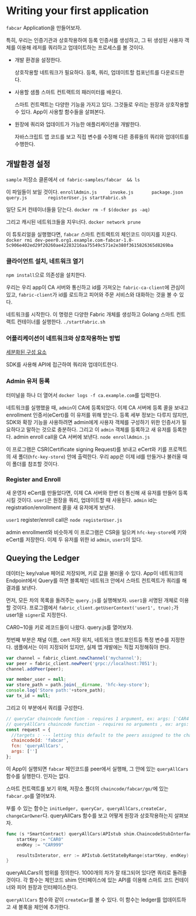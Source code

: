 # Writing your first application

[](http://hyperledger-fabric.readthedocs.io/en/latest/write_first_app.html)

`fabcar` Application을 만들어보자.

특히, 우리는 인증기관과 상호작용하여 등록 인증서를 생성하고, 그 뒤 생성된 사용자 객체를 이용해 레저를 쿼리하고 업데이트하는 프로세스를 볼 것이다.

* 개발 환경을 설정한다.

    상호작용할 네트워크가 필요하다. 등록, 쿼리, 업데이트할 컴포넌트를 다운로드한다.

* 사용할 샘플 스마트 컨트랙트의 패러미터를 배운다.

    스마트 컨트랙트는 다양한 기능을 가지고 있다. 그것들로 우리는 원장과 상호작용할 수 있다.
    App이 사용할 함수들을 살펴본다.

* 원장에 쿼리와 업데이트가 가능한 애플리케이션을 개발한다.

    자바스크립트 앱 코드를 보고 직접 변수를 수정해 다른 종류들의 쿼리와 업데이트를 수행한다.


## 개발환경 설정

`sample` 저장소 클론에서
`cd fabric-samples/fabcar  && ls`

이 파일들이 보일 것이다.
`enrollAdmin.js     invoke.js       package.json    query.js        registerUser.js startFabric.sh`

일단 도커 컨테이너들을 닫는다.
`docker rm -f $(docker ps -aq)`

그리고 캐시된 네트워크들을 지우너다.
`docker network prune`

이 튜토리얼을 실행했다면, `fabcar` 스마트 컨트랙트의 체인코드 이미지를 지운다.
`docker rmi dev-peer0.org1.example.com-fabcar-1.0-5c906e402ed29f20260ae42283216aa75549c571e2e380f3615826365d8269ba`

### 클라이언트 설치, 네트워크 열기

`npm install`으로 의존성을 설치한다.

우리는 우리 app이 CA 서버와 통신하고 id를 가져오는 `fabric-ca-client`에 관심이 있고, `fabric-client`가 id를 로드하고 피어와 주문 서비스와 대화하는 것을 볼 수 있다.

네트워크를 시작한다. 이 명령은 다양한 Fabric 개체를 생성하고 Golang 스마트 컨트랙트 컨테이너를 실행한다.
`./startFabric.sh`

### 어플리케이션이 네트워크와 상호작용하는 방법

[세분화된 구성 요소](http://hyperledger-fabric.readthedocs.io/en/latest/understand_fabcar_network.html)

SDK를 사용해 API에 접근하여 쿼리와 업데이트한다.

### Admin 유저 등록

터미널을 하나 더 열어서 `docker logs -f ca.example.com`를 입력한다.

네트워크를 실행했을 때, `admin`이 CA에 등록되었다. 이제 CA 서버에 등록 콜을 보내고 enrollment 인증서(eCert)를 이 유저를 위해 받는다. 등록 세부 정보는 다루지 않지만, SDK와 확장 기능을 사용하려면 admin에게 사용자 객체를 구성하기 위한 인증서가 필요하다고 말하는 것으로 충분하다.
그리고 이 `admin` 객체를 등록하고 새 유저를 등록한다.
admin enroll call을 CA 서버에 보낸다.
`node enrollAdmin.js`

이 프로그램은 CSR(Certificate signing Request)를 보내고 eCert와 키를 프로젝트의 새 폴더(`hfc-key-store`) 안에 출력한다. 우리 app은 이제 id를 만들거나 불러올 때 이 폴더를 참조할 것이다.

### Register and Enroll

새 운영자 eCert를 만들었다면, 이제 CA 서버와 한번 더 통신해 새 유저를 만들어 등록시킬 것이다.
`user1`은 원장을 쿼리, 업데이트할 때 사용된다. `admin` id는 registration/enrollment 콜을 새 유저에게 보낸다.

`user1` register/enroll call은
`node registerUser.js`

admin enrollment와 비슷하게 이 프로그램은 CSR을 일으켜 `hfc-key-store`에 키와 eCert를 저장한다.
이제 두 유저를 위한 id `admin`, `user1`이 있다.

## Queying the Ledger

데이터는 key/value 페어로 저장되며, 키로 값을 불러올 수 있다.
App이 네트워크의 Endpoint에서 Query를 하면 블록체인 네트워크 안에서 스마트 컨트렉트가 쿼리를 해 결과를 보낸다.

먼저, 모든 차의 목록을 돌려주는 `query.js`를 실행해보자.
`user1`을 서명된 개체로 이용할 것이다.
프로그램에서 `fabric_client.getUserContext('user1', true);`가 user1을 `signer`로 지정한다.

CAR0~10을 키로 레코드들이 나왔다.
query.js를 열어보자.

첫번째 부분은 채널 이름, cert 저장 위치, 네트워크 엔드포인트등 특정 변수를 지정한다.
샘플에서는 이미 지정되어 있지만, 실제 앱 개발에는 직접 지정해줘야 한다.

```js
var channel = fabric_client.newChannel('mychannel');
var peer = fabric_client.newPeer('grpc://localhost:7051');
channel.addPeer(peer);

var member_user = null;
var store_path = path.join(__dirname, 'hfc-key-store');
console.log('Store path:'+store_path);
var tx_id = null;
```

그리고 이 부분에서 쿼리를 구성한다.

```js
// queryCar chaincode function - requires 1 argument, ex: args: ['CAR4'],
// queryAllCars chaincode function - requires no arguments , ex: args: [''],
const request = {
  //targets : --- letting this default to the peers assigned to the channel
  chaincodeId: 'fabcar',
  fcn: 'queryAllCars',
  args: ['']
};
```

이 App이 실행되면 `fabcar` 체인코드를 peer에서 실행해, 그 안에 있는 `queryAllCars` 함수를 실행한다. 인자는 없다.

스마트 컨트랙트를 보기 위해, 저장소 폴더의 `chaincode/fabcar/go/`에 있는 `fabcar.go`를 열어보자.

부를 수 있는 함수는 `initLedger, queryCar, queryAllCars,createCar, changeCarOwner`다.
queryAllCars 함수를 보고 어떻게 원장과 상호작용하는지 살펴보자.

```go
func (s *SmartContract) queryAllCars(APIstub shim.ChaincodeStubInterface) sc.Response {
    startKey := "CAR0"
    endKey := "CAR999"

    resultsInterator, err := APIstub.GetStateByRange(startKey, endKey)
}
```

queryAlLCars의 범위를 정의한다. 1000개의 차가 잘 태그되어 있다면 쿼리로 돌려줄 것이다.
각 함수는 체인코드 shim 인터페이스에 있는 API를 이용해 스마트 코드 컨테이너와 피어 원장과 인터페이스한다.

`queryAllCars` 함수와 같이 `createCar`를 볼 수 있다. 이 함수는 ledger를 업데이트하고 새 블록을 체인에 추가한다.
